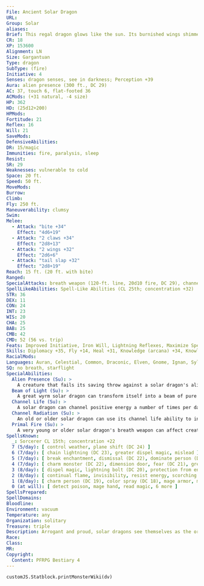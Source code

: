 ```yaml
---
File: Ancient Solar Dragon
URL: 
Group: Solar
aliases: 
Brief: This regal dragon glows like the sun. Its burnished wings shimmer the color of flames, and a crown of horns decorates its head.
CR: 18
XP: 153600
Alignment: LN
Size: Gargantuan
Type: dragon
SubType: (fire)
Initiative: 4
Senses: dragon senses, see in darkness; Perception +39
Aura: alien presence (300 ft., DC 29)
AC: 37, touch 6, flat-footed 36
ACMods: (+31 natural, -4 size)
HP: 362
HD: (25d12+200)
HPMods: 
Fortitude: 21
Reflex: 16
Will: 21
SaveMods: 
DefensiveAbilities: 
DR: 15/magic
Immunities: fire, paralysis, sleep
Resist: 
SR: 29
Weaknesses: vulnerable to cold
Space: 20 ft.
Speed: 50 ft.
MoveMods: 
Burrow: 
Climb: 
Fly: 250 ft.
Maneuverability: clumsy
Swim: 
Melee: 
  - Attack: "bite +34"
    Effect: "4d6+19"
  - Attack: "2 claws +34"
    Effect: "2d8+13"
  - Attack: "2 wings +32"
    Effect: "2d6+6"
  - Attack: "tail slap +32"
    Effect: "2d8+19"
Reach: 15 ft. (20 ft. with bite)
Ranged: 
SpecialAttacks: breath weapon (120-ft. line, 20d10 fire, DC 29), channel life (10/day), channel radiation (DC 29), crush, primal fire, tail sweep
SpellLikeAbilities: Spell-Like Abilities (CL 25th; concentration +32)   At Will-animate plants, blight, cup of dustAPG, detect magic, major creation, searing light
STR: 36
DEX: 11
CON: 24
INT: 23
WIS: 20
CHA: 25
BAB: 25
CMB: 42
CMD: 52 (56 vs. trip)
Feats: Improved Initiative, Iron Will, Lightning Reflexes, Maximize Spell, Multiattack, Power Attack, Quick ChannelUM, Quicken Spell, Selective Channeling, Silent Spell, Skill Focus (Perception), Spell Focus (enchantment), Toughness
Skills: Diplomacy +35, Fly +14, Heal +31, Knowledge (arcana) +34, Knowledge (geography) +34, Knowledge (history) +34, Knowledge (local) +34, Knowledge (nature) +34, Knowledge (planes) +34, Knowledge (religion) +34, Linguistics +11, Perception +39, Sense Motive +33
RacialMods: 
Languages: Auran, Celestial, Common, Draconic, Elven, Gnome, Ignan, Sylvan, Terran
SQ: no breath, starflight
SpecialAbilities:
  Alien Presence (Su): >
    A creature that fails its saving throw against a solar dragon's alien presence is blinded for 5d6 rounds (or permanently if it has 4 Hit Dice or fewer).
  Beam of Light (Su): >
    A great wyrm solar dragon can transform itself into a beam of pure light and travel to any location it can see as a move action. This travel must be in a straight line, but otherwise the dragon can travel anywhere that light can enter.
  Channel Life (Su): >
    A solar dragon can channel positive energy a number of times per day equal to 3 + its Charisma modifier, using its age category + 2 as its cleric level. This energy can be used only to heal living creatures.
  Channel Radiation (Su): >
    An old or older solar dragon can use its channel life ability to instead channel radiation that deals an equal amount of damage to living creatures. A living creature that succeeds at a Fortitude save takes half damage.
  Primal Fire (Su): >
    A very young or older solar dragon's breath weapon can affect creatures normally immune or resistant to fire damage. A creature immune to fire damage still takes half damage from the breath weapon (no damage with a successful saving throw). A resistant creature's fire resistance is treated as 10 less than normal.
SpellsKnown:
  _: Sorcerer CL 15th; concentration +22
  7 (5/day): [ control weather, plane shift (DC 24) ]
  6 (7/day): [ chain lightning (DC 23), greater dispel magic, mislead ]
  5 (7/day): [ break enchantment, dismissal (DC 22), dominate person (DC 23), wall of force ]
  4 (7/day): [ charm monster (DC 22), dimension door, fear (DC 21), greater invisibility ]
  3 (8/day): [ dispel magic, lightning bolt (DC 20), protection from energy, tongues ]
  2 (8/day): [ continual flame, invisibility, resist energy, scorching ray, see invisibility ]
  1 (8/day): [ charm person (DC 19), color spray (DC 18), mage armor, magic missile, shield ]
  0 (at will): [ detect poison, mage hand, read magic, 6 more ]
SpellsPrepared: 
SpellDomains: 
Bloodline: 
Environment: vacuum
Temperature: any
Organization: solitary
Treasure: triple
Description: Arrogant and proud, solar dragons see themselves as the originators of light and life in the vastness of space. They treat all living creatures as their own creations.
Race: 
Class: 
MR: 
Copyright:
  Content: PFRPG Bestiary 4
---
```

```dataviewjs
customJS.Statblock.printMonsterWiki(dv)
```

